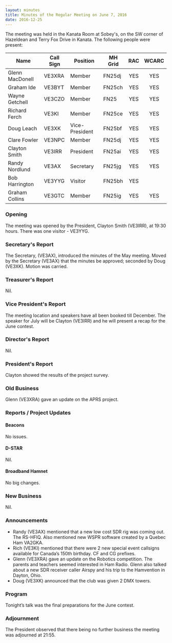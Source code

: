 ```yaml
---
layout: minutes
title: Minutes of the Regular Meeting on June 7, 2016
date: 2016-12-25
---
```


The meeting was held in the Kanata Room at Sobey's, on the SW corner of Hazeldean and Terry Fox Drive in Kanata.
The following people were present:

| Name             | Call Sign | Position       | MH Grid | RAC | WCARC |
|------------------|-----------|----------------|---------|:---:|:-----:|
| Glenn MacDonell  | VE3XRA    | Member         | FN25dj  | YES |  YES  |
| Graham Ide       | VE3BYT    | Member         | FN25ch  | YES |  YES  |
| Wayne Getchell   | VE3CZO    | Member         | FN25    | YES |  YES  |
| Richard Ferch    | VE3KI     | Member         | FN25ce  | YES |  YES  |
| Doug Leach       | VE3XK     | Vice-President | FN25bf  | YES |  YES  |
| Clare Fowler     | VE3NPC    | Member         | FN25dj  | YES |  YES  |
| Clayton Smith    | VE3IRR    | President      | FN25ai  | YES |  YES  |
| Randy Nordlund   | VE3AX     | Secretary      | FN25jg  | YES |  YES  |
| Bob Harrington   | VE3YYG    | Visitor        | FN25bh  | YES |       |
| Graham Collins   | VE3GTC    | Member         | FN25ig  | YES |  YES  |

### Opening

The meeting was opened by the President, Clayton Smith (VE3IRR), at 19:30 hours.
There was one visitor - VE3YYG.

### Secretary's Report

The Secretary, (VE3AX), introduced the minutes of the May meeting.
Moved by the Secretary (VE3AX) that the minutes be approved; seconded by Doug (VE3XK).
Motion was carried.

### Treasurer's Report

Nil.

### Vice President's Report

The meeting location and speakers have all been booked till December. The speaker for July will be Clayton (VE3IRR) and he will present a recap for the June contest.

### Director's Report

Nil.

### President's Report

Clayton showed the results of the project survey.

### Old Business

Glenn (VE3XRA) gave an update on the APRS project.

### Reports / Project Updates

#### Beacons

No issues.

#### D-STAR

Nil.

#### Broadband Hamnet

No big changes.

### New Business

Nil.

### Announcements

* Randy (VE3AX) mentioned that a new low cost SDR rig was coming out. The RS-HFIQ. Also mentioned new WSPR software created by a Quebec Ham VA2GKA.
* Rich (VE3KI) mentioned that there were 2 new special event callsigns available for Canada’s 150th birthday. CF and CG prefixes.
* Glenn (VE3XRA) gave an update on the Robotics competition. The parents and teachers seemed interested in Ham Radio. Glenn also talked about a new SDR receiver caller Airspy and his trip to the Hamvention in Dayton, Ohio.
* Doug (VE3XK) announced that the club was given 2 DMX towers.

### Program

Tonight’s talk was the final preparations for the June contest.

### Adjournment

The President observed that there being no further business the meeting was adjourned at 21:55.
